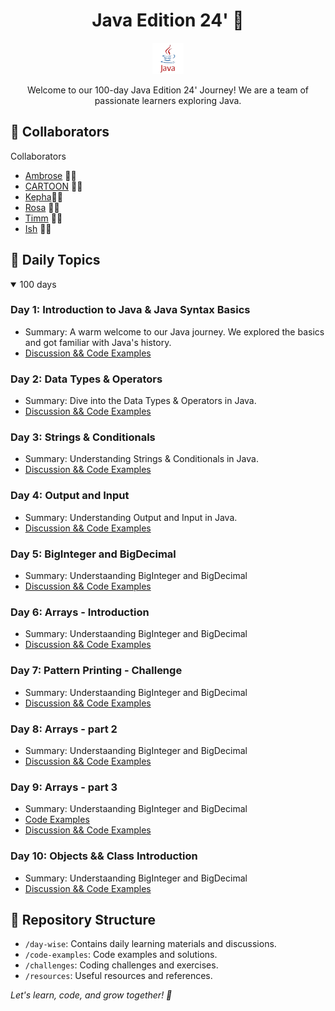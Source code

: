 <h1 align="center">Java Edition 24' 🚀</h1>

<p align="center">
  <img src="images/java.png" alt="Java Logo" width="50">
</p>

<p align="center">
  Welcome to our 100-day Java Edition 24' Journey! We are a team of passionate learners exploring Java.
</p>

## 🌟 Collaborators

Collaborators

- [Ambrose](https://github.com/AmbroseOtundo) 👨‍💻
- [CARTOON](https://github.com/CARTOON01) 👨‍💻
- [Kepha](https://github.com/AngelofVerdant)👨‍💻
- [Rosa](https://github.com/rose-w-mwangi) 👩‍💻
- [Timm](https://github.com/timontuitoek) 👨‍💻 
- [Ish](https://github.com/ngetichishmael) 👨‍💻 

## 📆 Daily Topics

<details open>
<summary>100 days</summary>

### Day 1: Introduction to Java & Java Syntax Basics

- Summary: A warm welcome to our Java journey. We explored the basics and got familiar with Java's history.
- [Discussion && Code Examples](./day-wise/day1.md)

### Day 2: Data Types & Operators

- Summary: Dive into the Data Types & Operators in Java.
- [Discussion && Code Examples](./day-wise/day2.md)

### Day 3: Strings & Conditionals

- Summary: Understanding Strings & Conditionals in Java.
- [Discussion && Code Examples](./day-wise/day3.md)

### Day 4: Output and Input

- Summary: Understanding Output and Input in Java.
- [Discussion && Code Examples](./day-wise/day4.md)

### Day 5: BigInteger and BigDecimal

- Summary: Understaanding BigInteger and BigDecimal
- [Discussion && Code Examples](./day-wise/day5.md)

### Day 6: Arrays - Introduction

- Summary: Understaanding BigInteger and BigDecimal
- [Discussion && Code Examples](./day-wise/day6.md)


### Day 7: Pattern Printing - Challenge

- Summary: Understaanding BigInteger and BigDecimal
- [Discussion && Code Examples](./day-wise/day7.md)


### Day 8: Arrays - part 2

- Summary: Understaanding BigInteger and BigDecimal
- [Discussion && Code Examples](./day-wise/day8.md)


### Day 9: Arrays - part 3

- Summary: Understaanding BigInteger and BigDecimal
- [Code Examples](./day-wise/day5-code-examples.md)
- [Discussion && Code Examples](./day-wise/day9.md)


### Day 10: Objects && Class Introduction

- Summary: Understaanding BigInteger and BigDecimal
- [Discussion && Code Examples](./day-wise/day10.md)


<!-- Continue adding daily topics -->

</details>

## 📂 Repository Structure

- `/day-wise`: Contains daily learning materials and discussions.
- `/code-examples`: Code examples and solutions.
- `/challenges`: Coding challenges and exercises.
- `/resources`: Useful resources and references.


<i>Let's learn, code, and grow together! 🌱 </i>

</details>
